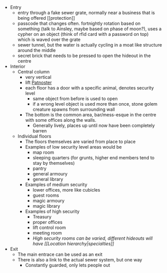 - Entry
	- entry through a fake sewer grate, normally near a business that is being offered [[protection]]
	- passcode that changes often. fortnightly rotation based on something (talk to Ainsley, maybe based on phase of moon?), uses a cypher on an object (think of rfid card with a password on top) which is waved over the grate
	- sewer tunnel, but the water is actually cycling in a moat like structure around the middle
	- secret brick  that needs to be pressed to open the hideout in the centre
- Interior 
	- Central column
		- very vertical
		- lift [Patnoster](https://www.youtube.com/watch?v=Rvvbn7O1nus)
		- each floor has a door with a specific animal, denotes security level
			- same object from before is used to open 
			- if a wrong level object is used more than once, stone golem creature spawns from surrounding wall
		- The bottom is the common area, bar/mess-esque in the centre with some offices along the walls. 
			- Generally lively, places up until now have been completely barren
	- Individual floors
		- The floors themselves are varied from place to place
		- Examples of low security level areas would be
			- map room
			- sleeping quarters (for grunts, higher end members tend to stay by themselves)
			- pantry
			- general armoury
			- general library
		- Examples of medium security
			- lower offices, more like cubicles
			- guest rooms
			- magic armoury
			- magic library
		- Examples of high security
			- Treasury
			- proper offices
			- lift control room
			- meeting room
			- *High security rooms can be varied, different hideouts will have [[Location hierarchy|specialties]]*
- Exit
	- The main entrace can be used as an exit
	- There is also a link to the actual sewer system, but one way
		- Constantly guarded, only lets people out